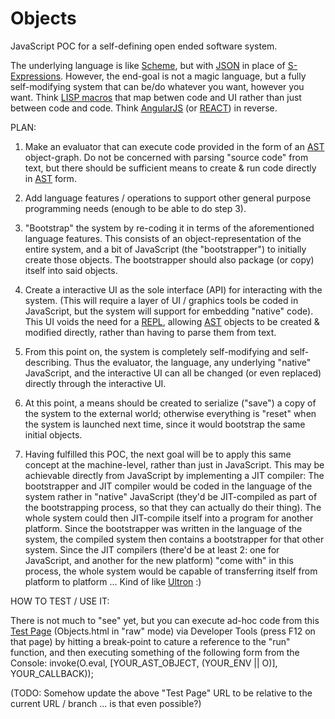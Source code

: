 # Objects
JavaScript POC for a self-defining open ended software system.

The underlying language is like [Scheme](https://en.wikipedia.org/wiki/Scheme_(programming_language)), but with [JSON](https://en.wikipedia.org/wiki/JSON) in place of [S-Expressions](https://en.wikipedia.org/wiki/S-expression). However, the end-goal is not a magic language, but a fully self-modifying system that can be/do whatever you want, however you want. Think [LISP macros](https://en.wikipedia.org/wiki/Macro_(computer_science)#Syntactic_macros) that map betwen code and UI rather than just between code and code. Think [AngularJS](https://en.wikipedia.org/wiki/AngularJS) (or [REACT](https://en.wikipedia.org/wiki/React_(JavaScript_library))) in reverse.

PLAN:

1. Make an evaluator that can execute code provided in the form of an [AST](https://en.wikipedia.org/wiki/Abstract_syntax_tree) object-graph. Do not be concerned with parsing "source code" from text, but there should be sufficient means to create & run code directly in [AST](https://en.wikipedia.org/wiki/Abstract_syntax_tree) form.

2. Add language features / operations to support other general purpose programming needs (enough to be able to do step 3).

3. "Bootstrap" the system by re-coding it in terms of the aforementioned language features. This consists of an object-representation of the entire system, and a bit of JavaScript (the "bootstrapper") to initially create those objects. The bootstrapper should also package (or copy) itself into said objects.

4. Create a interactive UI as the sole interface (API) for interacting with the system. (This will require a layer of UI / graphics tools be coded in JavaScript, but the system will support for embedding "native" code). This UI voids the need for a [REPL](https://en.wikipedia.org/wiki/Read%E2%80%93eval%E2%80%93print_loop), allowing [AST](https://en.wikipedia.org/wiki/Abstract_syntax_tree) objects to be created & modified directly, rather than having to parse them from text.

5. From this point on, the system is completely self-modifying and self-describing. Thus the evaluator, the language, any underlying "native" JavaScript, and the interactive UI can all be changed (or even replaced) directly through the interactive UI.

6. At this point, a means should be created to serialize ("save") a copy of the system to the external world; otherwise everything is "reset" when the system is launched next time, since it would bootstrap the same initial objects.

7. Having fulfilled this POC, the next goal will be to apply this same concept at the machine-level, rather than just in JavaScript. This may be achievable directly from JavaScript by implementing a JIT compiler: The bootstrapper and JIT compiler would be coded in the language of the system rather in "native" JavaScript (they'd be JIT-compiled as part of the bootstrapping process, so that they can actually do their thing). The whole system could then JIT-compile itself into a program for another platform. Since the bootstrapper was written in the language of the system, the compiled system then contains a bootstrapper for that other system. Since the JIT compilers (there'd be at least 2: one for JavaScript, and another for the new platform) "come with" in this process, the whole system would be capable of transferring itself from platform to platform ... Kind of like [Ultron](https://en.wikipedia.org/wiki/Ultron) :)

HOW TO TEST / USE IT:

There is not much to "see" yet, but you can execute ad-hoc code from this [Test Page](https://rawgit.com/d-cook/Objects/master/Objects.html) (Objects.html in "raw" mode) via Developer Tools (press F12 on that page) by hitting a break-point to cature a reference to the "run" function, and then executing something of the following form from the Console:
invoke(O.eval, [YOUR_AST_OBJECT, (YOUR_ENV || O)], YOUR_CALLBACK));

(TODO: Somehow update the above "Test Page" URL to be relative to the current URL / branch ... is that even possible?)
